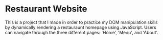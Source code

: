 # Restaurant Website

This is a project that I made in order to practice my DOM manipulation skills by dynamically rendering a restauraunt homepage using JavaScript. Users can navigate through the three different pages: 'Home', 'Menu', and 'About'.
